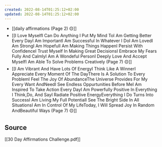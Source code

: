 ```yaml
---
created: 2022-08-14T01:25:12+02:00
updated: 2022-08-14T01:25:12+02:00
---
```

- [[daily affirmations (Page 2) 🟡]]
- [[I Love MyselfI Can Do Anything I Put My Mind ToI Am Getting Better Every DayI Am ImportantI Am Successful In Whatever I DoI Am LovedI Am StrongI Am HopefulI Am Making Things HappenI Persist With ConfidenceI Trust Myself In Making Great DecisionsI Embrace My Fears Fully And CalmlyI Am A Wondeful PersonI Deeply Love And Accept MyselfI Am Able To Solve Problems Creatively (Page 7) 🟡]]
- [[I Am Vibrant And Have Lots Of EnergyI Think Like A WinnerI Appreciate Every Moment Of The DayThere Is A Solution To Every ProblemI Feel The Joy Of AbundanceThe Universe Provides For My Every Want AndNeedI See Endless  Oppurtunities Before MeI Am Inspired To Take Action Every DayI Am Powerfully Positive In Everything I Think,Do, And SayI Radiate Positive EnergyEverything I Do Turns Into SuccessI Am Living My Full PotentialI See The Bright Side In All SituationsI Am In Control Of My LifeToday, I Will Spread Joy In Random AndBeautiful Ways (Page 7) 🟡]]

## Source
[[30 Day Affirmations Challenge.pdf]]